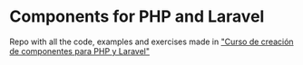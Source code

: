 # Components for PHP and Laravel
Repo with all the code, examples and exercises made in ["Curso de creación de componentes para PHP y Laravel"](https://styde.net/curso-crea-componentes-para-php-y-laravel/)
